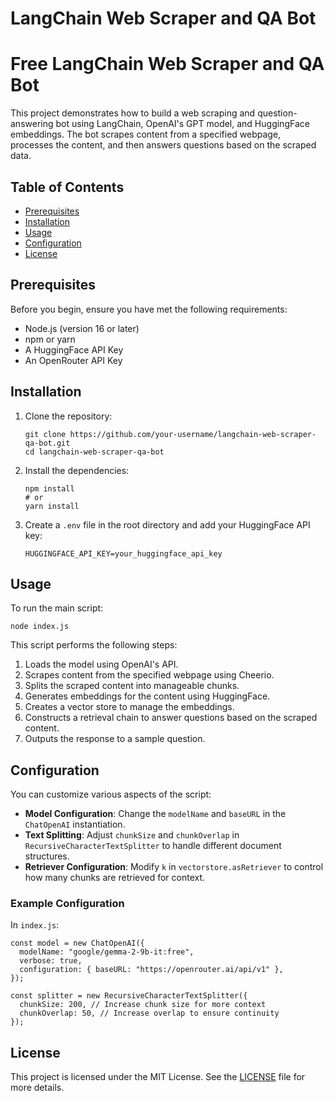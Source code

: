 # LangChain Web Scraper and QA Bot

# Free LangChain Web Scraper and QA Bot

This project demonstrates how to build a web scraping and question-answering bot using LangChain, OpenAI's GPT model, and HuggingFace embeddings. The bot scrapes content from a specified webpage, processes the content, and then answers questions based on the scraped data.

## Table of Contents

- [Prerequisites](#prerequisites)
- [Installation](#installation)
- [Usage](#usage)
- [Configuration](#configuration)
- [License](#license)

## Prerequisites

Before you begin, ensure you have met the following requirements:

- Node.js (version 16 or later)
- npm or yarn
- A HuggingFace API Key
- An OpenRouter API Key

## Installation

1. Clone the repository:
    
    ```
    git clone https://github.com/your-username/langchain-web-scraper-qa-bot.git
    cd langchain-web-scraper-qa-bot
    ```
    
2. Install the dependencies:
    
    ```
    npm install
    # or
    yarn install
    ```
    
3. Create a `.env` file in the root directory and add your HuggingFace API key:
    ```
    HUGGINGFACE_API_KEY=your_huggingface_api_key
    ```
    

## Usage

To run the main script:

```
node index.js
```

This script performs the following steps:

1. Loads the model using OpenAI's API.
2. Scrapes content from the specified webpage using Cheerio.
3. Splits the scraped content into manageable chunks.
4. Generates embeddings for the content using HuggingFace.
5. Creates a vector store to manage the embeddings.
6. Constructs a retrieval chain to answer questions based on the scraped content.
7. Outputs the response to a sample question.

## Configuration

You can customize various aspects of the script:

- **Model Configuration**: Change the `modelName` and `baseURL` in the `ChatOpenAI` instantiation.
- **Text Splitting**: Adjust `chunkSize` and `chunkOverlap` in `RecursiveCharacterTextSplitter` to handle different document structures.
- **Retriever Configuration**: Modify `k` in `vectorstore.asRetriever` to control how many chunks are retrieved for context.

### Example Configuration

In `index.js`:
```
const model = new ChatOpenAI({
  modelName: "google/gemma-2-9b-it:free",
  verbose: true,
  configuration: { baseURL: "https://openrouter.ai/api/v1" },
});

const splitter = new RecursiveCharacterTextSplitter({
  chunkSize: 200, // Increase chunk size for more context
  chunkOverlap: 50, // Increase overlap to ensure continuity
});

```

## License

This project is licensed under the MIT License. See the [LICENSE](LICENSE.md) file for more details.

